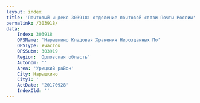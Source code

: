 ```yaml
---
layout: index
title: 'Почтовый индекс 303918: отделение почтовой связи Почты России'
permalink: /303918/
data:
    Index: 303918
    OPSName: 'Нарышкино Кладовая Хранения Нерозданных По'
    OPSType: Участок
    OPSSubm: 303919
    Region: 'Орловская область'
    Autonom: ''
    Area: 'Урицкий район'
    City: Нарышкино
    City1: ''
    ActDate: '20170928'
    IndexOld: ''
---
```

